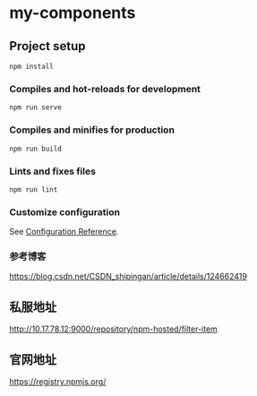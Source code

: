 # my-components

## Project setup

```
npm install
```

### Compiles and hot-reloads for development

```
npm run serve
```

### Compiles and minifies for production

```
npm run build
```

### Lints and fixes files

```
npm run lint
```

### Customize configuration

See [Configuration Reference](https://cli.vuejs.org/config/).

### 参考博客

https://blog.csdn.net/CSDN_shipingan/article/details/124662419

## 私服地址

http://10.17.78.12:9000/repository/npm-hosted/filter-item

## 官网地址

https://registry.npmjs.org/
